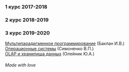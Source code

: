 ### 1 курс 2017-2018

### 2 курс 2018-2019

### 3 курс 2019-2020
[Мультипарадигменное программирование](https://github.com/Tariod/kpi-labs/tree/master/course_03/multi_paradigm_programming) (Баклан И.В.)  
[Операционные системы](https://github.com/Tariod/kpi-labs/tree/master/course_03/operating_sysytems) (Симоненко В.П.)  
[OLAP и хранилища данных](https://github.com/Tariod/kpi-labs/tree/master/course_03/olap) (Олейник Ю.А.)  

###### Made with love
